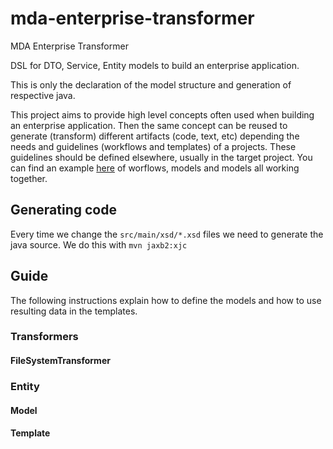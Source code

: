# mda-enterprise-transformer
MDA Enterprise Transformer

DSL for DTO, Service, Entity models to build an enterprise application.

This is only the declaration of the model structure and generation of respective java.

This project aims to provide high level concepts often used when building an enterprise application.
Then the same concept can be reused to generate (transform) different artifacts (code, text, etc) depending the needs and guidelines (workflows and templates) of a projects.
These guidelines should be defined elsewhere, usually in the target project.
You can find an example [here](https://github.com/quintans/mda-model-example) of worflows, models and models all working together.

## Generating code

Every time we change the `src/main/xsd/*.xsd` files we need to generate the java source.
We do this with `mvn jaxb2:xjc` 

## Guide
The following instructions explain how to define the models and how to use resulting data in the templates.

### Transformers

#### FileSystemTransformer

### Entity


#### Model

#### Template